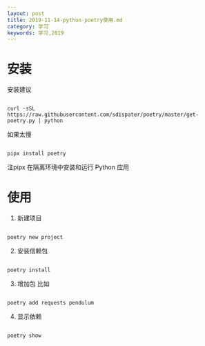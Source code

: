 ```yaml
---
layout: post
title: 2019-11-14-python-poetry使用.md
category: 学习
keywords: 学习,2019
---
```


# 安装

安装建议
```

curl -sSL https://raw.githubusercontent.com/sdispater/poetry/master/get-poetry.py | python

```

如果太慢

```

pipx install poetry

```

注pipx 在隔离环境中安装和运行 Python 应用


# 使用


1.  新建项目

``` 

poetry new project 

```

2. 安装信赖包

``` 

poetry install

```

3. 增加包 比如

```

poetry add requests pendulum

```

4. 显示依赖


```

poetry show 

```
